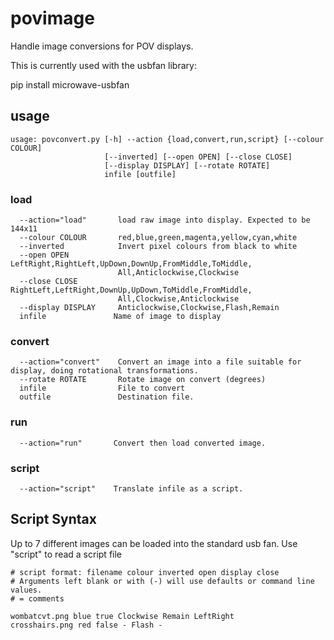 # povimage
Handle image conversions for POV displays.

This is currently used with the usbfan library: 

pip install microwave-usbfan

## usage
```
usage: povconvert.py [-h] --action {load,convert,run,script} [--colour COLOUR]
                     [--inverted] [--open OPEN] [--close CLOSE]
                     [--display DISPLAY] [--rotate ROTATE]
                     infile [outfile]
```                     
### load                     
```
  --action="load"       load raw image into display. Expected to be 144x11 
  --colour COLOUR       red,blue,green,magenta,yellow,cyan,white
  --inverted            Invert pixel colours from black to white
  --open OPEN           LeftRight,RightLeft,UpDown,DownUp,FromMiddle,ToMiddle,
                        All,Anticlockwise,Clockwise
  --close CLOSE         RightLeft,LeftRight,DownUp,UpDown,ToMiddle,FromMiddle,
                        All,Clockwise,Anticlockwise
  --display DISPLAY     Anticlockwise,Clockwise,Flash,Remain
  infile               Name of image to display
```  
### convert
```
  --action="convert"    Convert an image into a file suitable for display, doing rotational transformations.
  --rotate ROTATE       Rotate image on convert (degrees)
  infile                File to convert
  outfile               Destination file.
```  
### run
```
  --action="run"       Convert then load converted image.
```
  
### script
```
  --action="script"    Translate infile as a script.
```

## Script Syntax
Up to 7 different images can be loaded into the standard usb fan. Use "script" to read a script file

```
# script format: filename colour inverted open display close
# Arguments left blank or with (-) will use defaults or command line values.
# = comments

wombatcvt.png blue true Clockwise Remain LeftRight
crosshairs.png red false - Flash -
```


